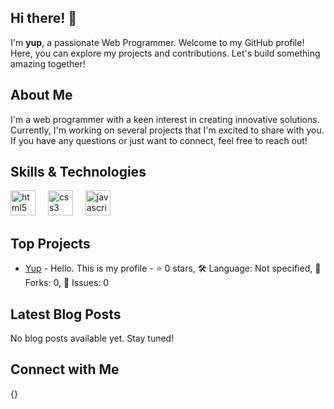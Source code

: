 ## Hi there! 👋

I'm **yup**, a passionate Web Programmer. Welcome to my GitHub profile! Here, you can explore my projects and contributions. Let's build something amazing together!

## About Me

I'm a web programmer with a keen interest in creating innovative solutions. Currently, I'm working on several projects that I'm excited to share with you. If you have any questions or just want to connect, feel free to reach out!

## Skills & Technologies

<div align="left">
 <img src="https://cdn.jsdelivr.net/gh/devicons/devicon/icons/html5/html5-original.svg" height="40" alt="html5 logo"  />
  <img width="12" />
  <img src="https://cdn.jsdelivr.net/gh/devicons/devicon/icons/css3/css3-original.svg" height="40" alt="css3 logo"  />
  <img width="12" />
  <img src="https://cdn.jsdelivr.net/gh/devicons/devicon/icons/javascript/javascript-original.svg" height="40" alt="javascript logo"  />
  <img width="12" />
</div>

## Top Projects

- [Yup](https://github.com/yup-wd/Yup) - Hello. This is my profile - ⭐ 0 stars, 🛠 Language: Not specified, 🔄 Forks: 0, 🐛 Issues: 0

## Latest Blog Posts

No blog posts available yet. Stay tuned!

## Connect with Me

{}
